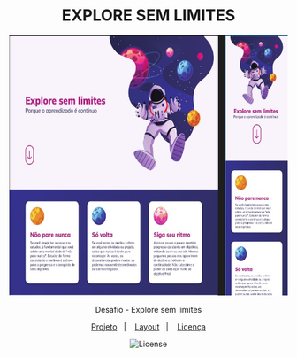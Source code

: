 <h1 align="center">EXPLORE SEM LIMITES</h1>
<p align="center">
  <a href="">
    <img height="470em" src="assests/Screenshot_1.jpg">
    </a>
</p>

<p align="center">
    Desafio - Explore sem limites
</p>

<p align="center">
  <a href="https://rafael-malaquias.github.io/Projeto-Discover/">Projeto</a>&nbsp;&nbsp;&nbsp;|&nbsp;&nbsp;&nbsp;
  <a href="https://www.figma.com/file/tuoG8KYZWt17yMXQepD8Qk/Explore-sem-limites-(Copy)?type=design&node-id=2-10958&mode=design&t=6k0IWJOurHOwxGPO-0">Layout</a>&nbsp;&nbsp;&nbsp;|&nbsp;&nbsp;&nbsp;
  <a href="#memo-licença">Licença</a>
</p>

<p align="center">
  <img alt="License" src="https://img.shields.io/static/v1?label=license&message=MIT&color=49AA26&labelColor=000000">
</p>


